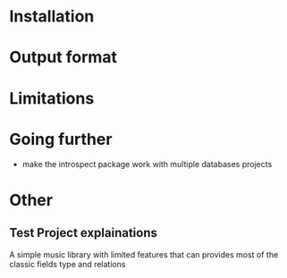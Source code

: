 # Installation

# Output format

# Limitations

# Going further
- make the introspect package work with multiple databases projects

# Other
## Test Project explainations
A simple music library with limited features that can provides most of the classic fields type and relations

